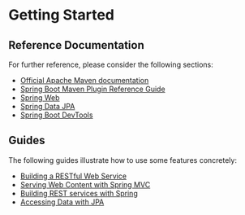 # Getting Started

## Reference Documentation
For further reference, please consider the following sections:

*   [Official Apache Maven documentation](https://maven.apache.org/guides/index.html)
*   [Spring Boot Maven Plugin Reference Guide](https://docs.spring.io/spring-boot/docs/2.2.0.RELEASE/maven-plugin/)
*   [Spring Web](https://docs.spring.io/spring-boot/docs/2.2.0.RELEASE/reference/htmlsingle/#boot-features-developing-web-applications)
*   [Spring Data JPA](https://docs.spring.io/spring-boot/docs/2.2.0.RELEASE/reference/htmlsingle/#boot-features-jpa-and-spring-data)
*   [Spring Boot DevTools](https://docs.spring.io/spring-boot/docs/2.2.0.RELEASE/reference/htmlsingle/#using-boot-devtools)

## Guides
The following guides illustrate how to use some features concretely:

*   [Building a RESTful Web Service](https://spring.io/guides/gs/rest-service/)
*   [Serving Web Content with Spring MVC](https://spring.io/guides/gs/serving-web-content/)
*   [Building REST services with Spring](https://spring.io/guides/tutorials/bookmarks/)
*   [Accessing Data with JPA](https://spring.io/guides/gs/accessing-data-jpa/)


